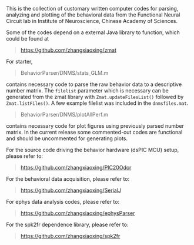 This is the collection of customary written computer codes for parsing, analyzing and plotting of the behavioral data from the Functional Neural Circuit lab in Institute of Neuroscience, Chinese Academy of Sciences. 

Some of the codes depend on a external Java library to function, which could be found at 
>https://github.com/zhangxiaoxing/zmat


For starter,
>BehaviorParser/DNMS/stats_GLM.m

contains necessary code to parse the raw behavior data to a descriptive number matrix. The `filelist` parameter which is necessary can be generated from the zmat library with `Zmat.updateFilesList()` followed by `Zmat.listFiles()`. A few example filelist was included in the `dnmsfiles.mat`.


>BehaviorParser/DNMS/plotAllPerf.m

contains necessary code for plot figures using previously parsed number matrix. In the current release some commented-out codes are functional and should be uncommented for generating plots.

For the source code driving the behavior hardware (dsPIC MCU) setup, please refer to:
>https://github.com/zhangxiaoxing/PIC20Odor

For the behavioral data acquisition, please refer to:
>https://github.com/zhangxiaoxing/SerialJ

For ephys data analysis codes, please refer to:
>https://github.com/zhangxiaoxing/ephysParser

For the spk2fr dependence library, please refer to:
>https://github.com/zhangxiaoxing/spk2fr
